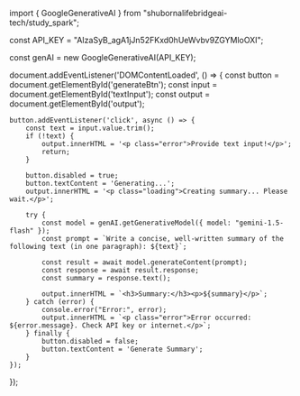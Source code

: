 
import { GoogleGenerativeAI } from "shubornalifebridgeai-tech/study_spark";

const API_KEY = "AIzaSyB_agA1jJn52FKxd0hUeWvbv9ZGYMloOXI";

const genAI = new GoogleGenerativeAI(API_KEY);

document.addEventListener('DOMContentLoaded', () => {
    const button = document.getElementById('generateBtn');
    const input = document.getElementById('textInput');
    const output = document.getElementById('output');

    button.addEventListener('click', async () => {
        const text = input.value.trim();
        if (!text) {
            output.innerHTML = '<p class="error">Provide text input!</p>';
            return;
        }

        button.disabled = true;
        button.textContent = 'Generating...';
        output.innerHTML = '<p class="loading">Creating summary... Please wait.</p>';

        try {
            const model = genAI.getGenerativeModel({ model: "gemini-1.5-flash" });
            const prompt = `Write a concise, well-written summary of the following text (in one paragraph): ${text}`;
            
            const result = await model.generateContent(prompt);
            const response = await result.response;
            const summary = response.text();

            output.innerHTML = `<h3>Summary:</h3><p>${summary}</p>`;
        } catch (error) {
            console.error("Error:", error);
            output.innerHTML = `<p class="error">Error occurred: ${error.message}. Check API key or internet.</p>`;
        } finally {
            button.disabled = false;
            button.textContent = 'Generate Summary';
        }
    });
});
